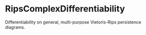 # RipsComplexDifferentiability
Differentiability on general, multi-purpose Vietoris-Rips persistence diagrams.
